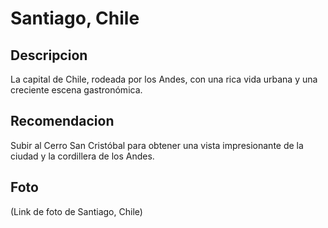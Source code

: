 # Santiago, Chile

## Descripcion
La capital de Chile, rodeada por los Andes, con una rica vida urbana y una creciente escena gastronómica.

## Recomendacion
Subir al Cerro San Cristóbal para obtener una vista impresionante de la ciudad y la cordillera de los Andes.

## Foto
(Link de foto de Santiago, Chile)
